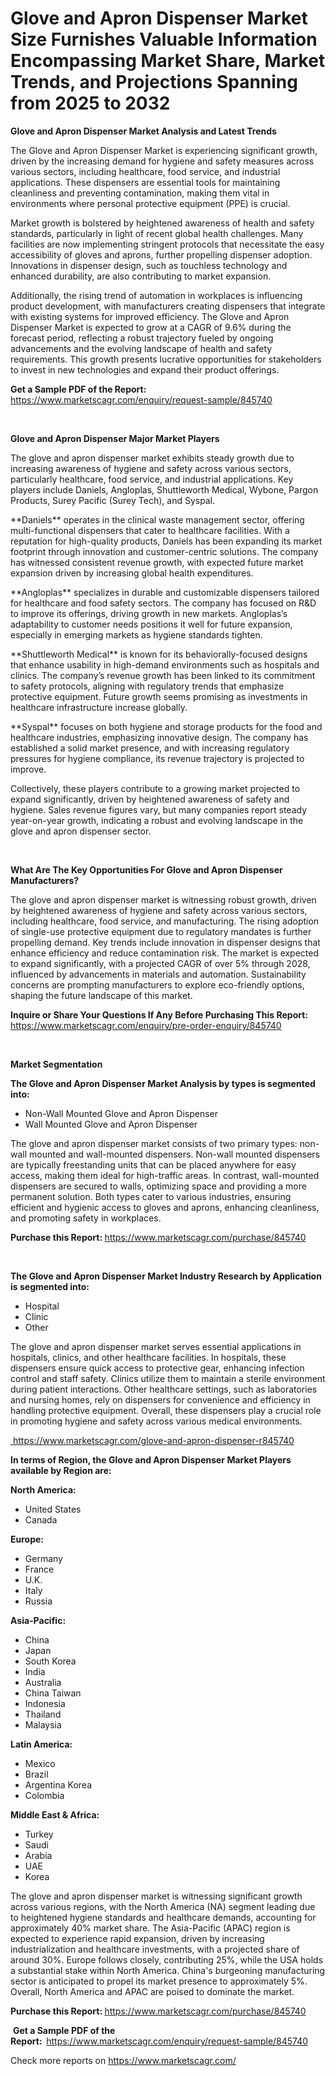 <p><h1>Glove and Apron Dispenser Market Size Furnishes Valuable Information Encompassing Market Share, Market Trends, and Projections Spanning from 2025 to 2032</h1></p><p><strong>Glove and Apron Dispenser Market Analysis and Latest Trends</strong></p>
<p><p>The Glove and Apron Dispenser Market is experiencing significant growth, driven by the increasing demand for hygiene and safety measures across various sectors, including healthcare, food service, and industrial applications. These dispensers are essential tools for maintaining cleanliness and preventing contamination, making them vital in environments where personal protective equipment (PPE) is crucial.</p><p>Market growth is bolstered by heightened awareness of health and safety standards, particularly in light of recent global health challenges. Many facilities are now implementing stringent protocols that necessitate the easy accessibility of gloves and aprons, further propelling dispenser adoption. Innovations in dispenser design, such as touchless technology and enhanced durability, are also contributing to market expansion.</p><p>Additionally, the rising trend of automation in workplaces is influencing product development, with manufacturers creating dispensers that integrate with existing systems for improved efficiency. The Glove and Apron Dispenser Market is expected to grow at a CAGR of 9.6% during the forecast period, reflecting a robust trajectory fueled by ongoing advancements and the evolving landscape of health and safety requirements. This growth presents lucrative opportunities for stakeholders to invest in new technologies and expand their product offerings.</p></p>
<p><strong>Get a Sample PDF of the Report:&nbsp;</strong> <a href="https://www.marketscagr.com/enquiry/request-sample/845740?utm_campaign=2462&utm_medium=2&utm_source=Github&utm_content=ia&utm_term=04032025&utm_id=glove-and-apron-dispenser">https://www.marketscagr.com/enquiry/request-sample/845740</a></p>
<p>&nbsp;</p>
<p><strong>Glove and Apron Dispenser Major Market Players</strong></p>
<p><p>The glove and apron dispenser market exhibits steady growth due to increasing awareness of hygiene and safety across various sectors, particularly healthcare, food service, and industrial applications. Key players include Daniels, Angloplas, Shuttleworth Medical, Wybone, Pargon Products, Surey Pacific (Surey Tech), and Syspal.</p><p>**Daniels** operates in the clinical waste management sector, offering multi-functional dispensers that cater to healthcare facilities. With a reputation for high-quality products, Daniels has been expanding its market footprint through innovation and customer-centric solutions. The company has witnessed consistent revenue growth, with expected future market expansion driven by increasing global health expenditures.</p><p>**Angloplas** specializes in durable and customizable dispensers tailored for healthcare and food safety sectors. The company has focused on R&D to improve its offerings, driving growth in new markets. Angloplas’s adaptability to customer needs positions it well for future expansion, especially in emerging markets as hygiene standards tighten.</p><p>**Shuttleworth Medical** is known for its behaviorally-focused designs that enhance usability in high-demand environments such as hospitals and clinics. The company’s revenue growth has been linked to its commitment to safety protocols, aligning with regulatory trends that emphasize protective equipment. Future growth seems promising as investments in healthcare infrastructure increase globally.</p><p>**Syspal** focuses on both hygiene and storage products for the food and healthcare industries, emphasizing innovative design. The company has established a solid market presence, and with increasing regulatory pressures for hygiene compliance, its revenue trajectory is projected to improve.</p><p>Collectively, these players contribute to a growing market projected to expand significantly, driven by heightened awareness of safety and hygiene. Sales revenue figures vary, but many companies report steady year-on-year growth, indicating a robust and evolving landscape in the glove and apron dispenser sector.</p></p>
<p>&nbsp;</p>
<p><strong>What Are The Key Opportunities For Glove and Apron Dispenser Manufacturers?</strong></p>
<p><p>The glove and apron dispenser market is witnessing robust growth, driven by heightened awareness of hygiene and safety across various sectors, including healthcare, food service, and manufacturing. The rising adoption of single-use protective equipment due to regulatory mandates is further propelling demand. Key trends include innovation in dispenser designs that enhance efficiency and reduce contamination risk. The market is expected to expand significantly, with a projected CAGR of over 5% through 2028, influenced by advancements in materials and automation. Sustainability concerns are prompting manufacturers to explore eco-friendly options, shaping the future landscape of this market.</p></p>
<p><strong>Inquire or Share Your Questions If Any Before Purchasing This Report:</strong> <a href="https://www.marketscagr.com/enquiry/pre-order-enquiry/845740?utm_campaign=2462&utm_medium=2&utm_source=Github&utm_content=ia&utm_term=04032025&utm_id=glove-and-apron-dispenser">https://www.marketscagr.com/enquiry/pre-order-enquiry/845740</a></p>
<p>&nbsp;</p>
<p><strong>Market Segmentation</strong></p>
<p><strong>The Glove and Apron Dispenser Market Analysis by types is segmented into:</strong></p>
<p><ul><li>Non-Wall Mounted Glove and Apron Dispenser</li><li>Wall Mounted Glove and Apron Dispenser</li></ul></p>
<p><p>The glove and apron dispenser market consists of two primary types: non-wall mounted and wall-mounted dispensers. Non-wall mounted dispensers are typically freestanding units that can be placed anywhere for easy access, making them ideal for high-traffic areas. In contrast, wall-mounted dispensers are secured to walls, optimizing space and providing a more permanent solution. Both types cater to various industries, ensuring efficient and hygienic access to gloves and aprons, enhancing cleanliness, and promoting safety in workplaces.</p></p>
<p><strong>Purchase this Report:&nbsp;</strong><a href="https://www.marketscagr.com/purchase/845740?utm_campaign=2462&utm_medium=2&utm_source=Github&utm_content=ia&utm_term=04032025&utm_id=glove-and-apron-dispenser">https://www.marketscagr.com/purchase/845740</a></p>
<p>&nbsp;</p>
<p><strong>The Glove and Apron Dispenser Market Industry Research by Application is segmented into:</strong></p>
<p><ul><li>Hospital</li><li>Clinic</li><li>Other</li></ul></p>
<p><p>The glove and apron dispenser market serves essential applications in hospitals, clinics, and other healthcare facilities. In hospitals, these dispensers ensure quick access to protective gear, enhancing infection control and staff safety. Clinics utilize them to maintain a sterile environment during patient interactions. Other healthcare settings, such as laboratories and nursing homes, rely on dispensers for convenience and efficiency in handling protective equipment. Overall, these dispensers play a crucial role in promoting hygiene and safety across various medical environments.</p></p>
<p><a href="https://www.marketscagr.com/glove-and-apron-dispenser-r845740?utm_campaign=2462&utm_medium=2&utm_source=Github&utm_content=ia&utm_term=04032025&utm_id=glove-and-apron-dispenser">&nbsp;https://www.marketscagr.com/glove-and-apron-dispenser-r845740</a></p>
<p><strong>In terms of Region, the Glove and Apron Dispenser Market Players available by Region are:</strong></p>
<p>
    <p> <strong> North America: </strong>
        <ul>
            <li>United States</li>
            <li>Canada</li>
        </ul>
        </p> 
    <p> <strong> Europe: </strong>
        <ul>
            <li>Germany</li>
            <li>France</li>
            <li>U.K.</li>
            <li>Italy</li>
            <li>Russia</li>
        </ul>
        </p> 
    <p> <strong> Asia-Pacific: </strong>
        <ul>
            <li>China</li>
            <li>Japan</li>
            <li>South Korea</li>
            <li>India</li>
            <li>Australia</li>
            <li>China Taiwan</li>
            <li>Indonesia</li>
            <li>Thailand</li>
            <li>Malaysia</li>
        </ul>
        </p> 
    <p> <strong> Latin America: </strong>
        <ul>
            <li>Mexico</li>
            <li>Brazil</li>
            <li>Argentina Korea</li>
            <li>Colombia</li>
        </ul>
        </p> 
    <p> <strong> Middle East & Africa: </strong>
        <ul>
            <li>Turkey</li>
            <li>Saudi</li>
            <li>Arabia</li>
            <li>UAE</li>
            <li>Korea</li>
        </ul>
    </p>
    </p>
<p><p>The glove and apron dispenser market is witnessing significant growth across various regions, with the North America (NA) segment leading due to heightened hygiene standards and healthcare demands, accounting for approximately 40% market share. The Asia-Pacific (APAC) region is expected to experience rapid expansion, driven by increasing industrialization and healthcare investments, with a projected share of around 30%. Europe follows closely, contributing 25%, while the USA holds a substantial stake within North America. China's burgeoning manufacturing sector is anticipated to propel its market presence to approximately 5%. Overall, North America and APAC are poised to dominate the market.</p></p>
<p><strong>Purchase this Report: </strong><a href="https://www.marketscagr.com/purchase/845740?utm_campaign=2462&utm_medium=2&utm_source=Github&utm_content=ia&utm_term=04032025&utm_id=glove-and-apron-dispenser">https://www.marketscagr.com/purchase/845740</a></p>
<p>&nbsp;<strong>Get a Sample PDF of the Report:&nbsp;&nbsp;</strong><a href="https://www.marketscagr.com/enquiry/request-sample/845740?utm_campaign=2462&utm_medium=2&utm_source=Github&utm_content=ia&utm_term=04032025&utm_id=glove-and-apron-dispenser">https://www.marketscagr.com/enquiry/request-sample/845740</a></p>
<p><strong></strong></p>
<p>Check more reports on <a href="https://www.marketscagr.com/?utm_campaign=2462&utm_medium=2&utm_source=Github&utm_content=ia&utm_term=04032025&utm_id=glove-and-apron-dispenser">https://www.marketscagr.com/</a></p>